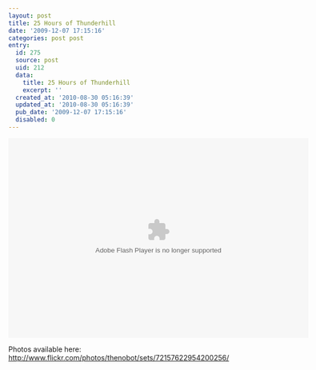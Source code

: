 ```yaml
---
layout: post
title: 25 Hours of Thunderhill
date: '2009-12-07 17:15:16'
categories: post post
entry:
  id: 275
  source: post
  uid: 212
  data:
    title: 25 Hours of Thunderhill
    excerpt: ''
  created_at: '2010-08-30 05:16:39'
  updated_at: '2010-08-30 05:16:39'
  pub_date: '2009-12-07 17:15:16'
  disabled: 0
---
```


<object width="600" height="400"> <param name="flashvars" value="offsite=true&lang=en-us&page_show_url=%2Fphotos%2Fthenobot%2Fsets%2F72157622954200256%2Fshow%2F&page_show_back_url=%2Fphotos%2Fthenobot%2Fsets%2F72157622954200256%2F&set_id=72157622954200256&jump_to="></param> <param name="movie" value="http://www.flickr.com/apps/slideshow/show.swf?v=71649"></param> <param name="allowFullScreen" value="true"></param><embed type="application/x-shockwave-flash" src="http://www.flickr.com/apps/slideshow/show.swf?v=71649" allowFullScreen="true" flashvars="offsite=true&lang=en-us&page_show_url=%2Fphotos%2Fthenobot%2Fsets%2F72157622954200256%2Fshow%2F&page_show_back_url=%2Fphotos%2Fthenobot%2Fsets%2F72157622954200256%2F&set_id=72157622954200256&jump_to=" width="600" height="400"></embed></object>

Photos available here: <a href="http://www.flickr.com/photos/thenobot/sets/72157622954200256/">http://www.flickr.com/photos/thenobot/sets/72157622954200256/</a>
